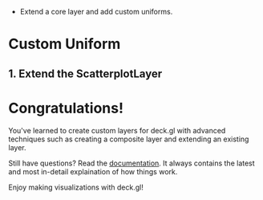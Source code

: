 <!-- INJECT:"CustomUniform" heading -->

<ul class='insert learning-objectives'>
<li>Extend a core layer and add custom uniforms.</li>
</ul>

# Custom Uniform

## 1. Extend the ScatterplotLayer



# Congratulations!

You've learned to create custom layers for deck.gl with advanced techniques such as creating a composite layer and extending an existing layer.

Still have questions? Read the [documentation](https://uber.github.io/deck.gl/#/documentation/custom-layers/writing-your-own-layer). It always contains the latest and most in-detail explaination of how things work.

Enjoy making visualizations with deck.gl!

